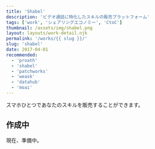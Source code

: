 ```yaml
---
title: 'Shabel'
description: 'ビデオ通話に特化したスキルの販売プラットフォーム'
tags: ['work', 'シェアリングエコノミー', 'CtoC']
thumbnail: /assets/img/shabel.png
layout: layouts/work-detail.njk
permalink: '/works/{{ slug }}/'
slug: 'shabel'
date: 2017-04-01
recommended:
  - 'proath'
  - 'shabel'
  - 'patchworks'
  - 'weask'
  - 'datahub'
  - 'moai'
---
```


スマホひとつであなたのスキルを販売することができます。

## 作成中

現在、準備中。
